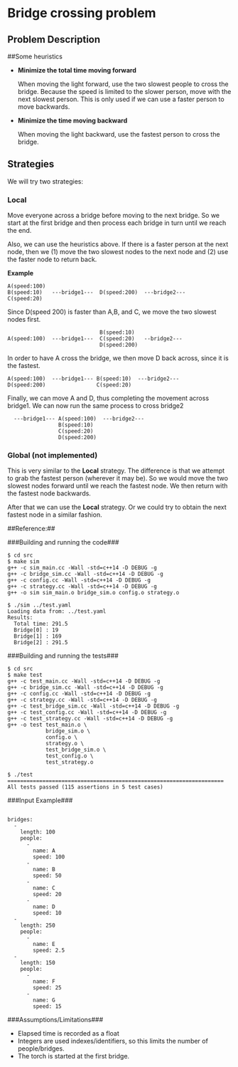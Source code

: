 # Bridge crossing problem

## Problem Description

##Some heuristics

* __Minimize the total time moving forward__
	
	When moving the light forward, use the two slowest people to cross the bridge. Because the speed is limited to the slower person, move with the next slowest person.  This is only used if we can use a faster person to move backwards.

* __Minimize the time moving backward__

	When moving the light backward, use the fastest person to cross the bridge.



## Strategies

We will try two strategies:

### __Local__
	
Move everyone across a bridge before moving to the next bridge. So we start at the first bridge and then process each bridge in turn until we reach the end.

Also, we can use the heuristics above.  If there is a faster person at the next node, then we (1) move the two slowest nodes to the next node and (2) use the faster node to return back.

__Example__

```
A(speed:100)
B(speed:10)   ---bridge1---  D(speed:200)  ---bridge2---
C(speed:20)
```

Since D(speed 200) is faster than A,B, and C, we move the two slowest nodes first.

```
                             B(speed:10)
A(speed:100)  ---bridge1---  C(speed:20)   --bridge2---
                             D(speed:200)
```

In order to have A cross the bridge, we then move D back across, since it is the fastest.

```
A(speed:100)  ---bridge1--- B(speed:10)  ---bridge2---
D(speed:200)                C(speed:20)
```

Finally, we can move A and D, thus completing the movement across bridge1.  We can now run the same process to cross bridge2

```
  ---bridge1--- A(speed:100)  ---bridge2---
                B(speed:10)
                C(speed:20)
                D(speed:200)
```

### __Global__ (not implemented)

This is very similar to the __Local__ strategy. The difference is that we attempt to grab the fastest person (wherever it may be).  So we would move the two slowest nodes forward until we reach the fastest node.  We then return with the fastest node backwards.

After that we can use the __Local__ strategy. Or we could try to obtain the next fastest node in a similar fashion.

##Reference:##

###Building and running the code###
```
$ cd src
$ make sim
g++ -c sim_main.cc -Wall -std=c++14 -D DEBUG -g
g++ -c bridge_sim.cc -Wall -std=c++14 -D DEBUG -g
g++ -c config.cc -Wall -std=c++14 -D DEBUG -g
g++ -c strategy.cc -Wall -std=c++14 -D DEBUG -g
g++ -o sim sim_main.o bridge_sim.o config.o strategy.o

$ ./sim ../test.yaml
Loading data from: ../test.yaml
Results:
  Total time: 291.5
  Bridge[0] : 19
  Bridge[1] : 169
  Bridge[2] : 291.5
```

###Building and running the tests###
```
$ cd src
$ make test
g++ -c test_main.cc -Wall -std=c++14 -D DEBUG -g
g++ -c bridge_sim.cc -Wall -std=c++14 -D DEBUG -g
g++ -c config.cc -Wall -std=c++14 -D DEBUG -g
g++ -c strategy.cc -Wall -std=c++14 -D DEBUG -g
g++ -c test_bridge_sim.cc -Wall -std=c++14 -D DEBUG -g
g++ -c test_config.cc -Wall -std=c++14 -D DEBUG -g
g++ -c test_strategy.cc -Wall -std=c++14 -D DEBUG -g
g++ -o test test_main.o \
			bridge_sim.o \
			config.o \
			strategy.o \
			test_bridge_sim.o \
			test_config.o \
			test_strategy.o

$ ./test
====================================================================
All tests passed (115 assertions in 5 test cases)

```

###Input Example###

```

bridges:
  -
    length: 100
    people:
      -
        name: A
        speed: 100
      -
        name: B
        speed: 50
      -
        name: C
        speed: 20
      -
        name: D
        speed: 10
  -
    length: 250
    people:
      -
        name: E
        speed: 2.5
  -
    length: 150
    people:
      -
        name: F
        speed: 25
      -
        name: G
        speed: 15

```

###Assumptions/Limitations###

* Elapsed time is recorded as a float
* Integers are used indexes/identifiers, so this limits the number of people/bridges.
* The torch is started at the first bridge.


